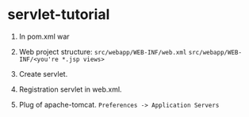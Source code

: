 # servlet-tutorial

1. In pom.xml <packaging>war</packaging>

2. Web project structure: 
`src/webapp/WEB-INF/web.xml`
`src/webapp/WEB-INF/<you're *.jsp views>`

3. Create servlet.

4. Registration servlet in web.xml.

5. Plug of apache-tomcat.
`Preferences -> Application Servers`
